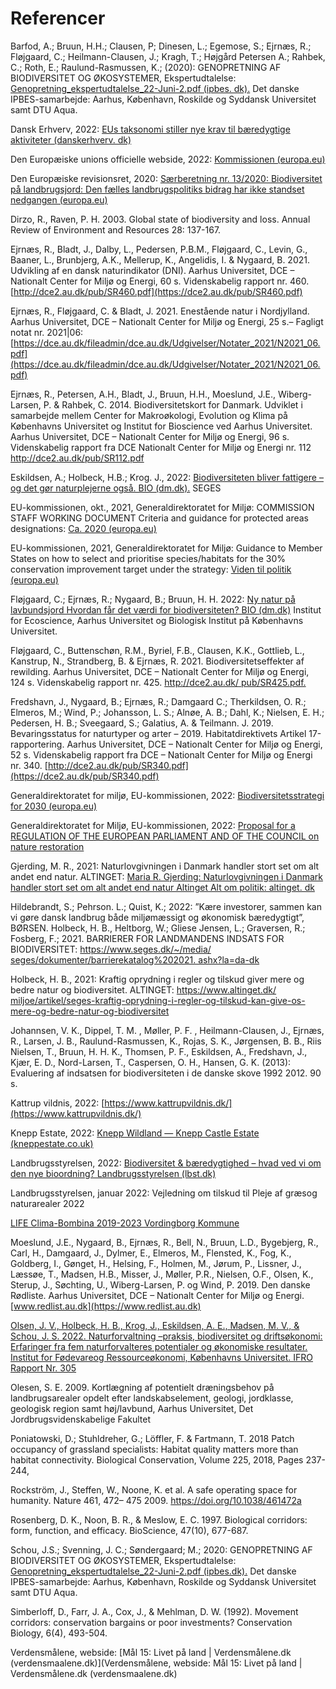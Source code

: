 
# Referencer

Barfod, A.; Bruun, H.H.; Clausen, P; Dinesen, L.; Egemose, S.; Ejrnæs, R.; Fløjgaard, C.; Heilmann-Clausen, J.; Kragh, T.; Højgård Petersen A.; Rahbek, C.; Roth, E.; Raulund-Rasmussen, K.; (2020): GENOPRETNING AF BIODIVERSITET OG ØKOSYSTEMER, Ekspertudtalelse: [Genopretning_ekspertudtalelse_22-Juni-2.pdf (ipbes. dk).](http://www.ipbes.dk/wp-content/uploads/2020/06/Genopretning_ekspertudtalelse_22-Juni-2.pdf) Det danske IPBES-samarbejde: Aarhus, København, Roskilde og Syddansk Universitet samt DTU Aqua.

Dansk Erhverv, 2022: [EUs taksonomi stiller nye krav til bæredygtige aktiviteter (danskerhverv. dk)](https://www.danskerhverv.dk/radgivning/csr/eus-taksonomi-stiller-nye-krav-til-baredygtige-aktiviteter/)

Den Europæiske unions officielle webside, 2022: [Kommissionen (europa.eu)](https://ec.europa.eu/commission/presscorner/detail/en/ip_22_3746)

Den Europæiske revisionsret, 2020: [Særberetning nr. 13/2020: Biodiversitet på landbrugsjord: Den fælles landbrugspolitiks bidrag har ikke standset nedgangen (europa.eu)](https://www.eca.europa.eu/en/Pages/DocItem.aspx?did=53892)

Dirzo, R., Raven, P. H. 2003. Global state of biodiversity and loss. Annual Review of Environment and Resources 28: 137-167.

Ejrnæs, R., Bladt, J., Dalby, L., Pedersen, P.B.M., Fløjgaard, C., Levin, G., Baaner, L., Brunbjerg, A.K., Mellerup, K., Angelidis, I. & Nygaard, B. 2021. Udvikling af en dansk naturindikator (DNI). Aarhus Universitet, DCE – Nationalt Center for Miljø og Energi, 60 s. Videnskabelig rapport nr. 460. [http://dce2.au.dk/pub/SR460.pdf](https://dce2.au.dk/pub/SR460.pdf)

Ejrnæs, R., Fløjgaard, C. & Bladt, J. 2021. Enestående natur i Nordjylland. Aarhus Universitet, DCE – Nationalt Center for Miljø og Energi, 25 s.– Fagligt notat nr. 2021|06: [https://dce.au.dk/fileadmin/dce.au.dk/Udgivelser/Notater_2021/N2021_06.pdf](https://dce.au.dk/fileadmin/dce.au.dk/Udgivelser/Notater_2021/N2021_06.pdf)

Ejrnæs, R., Petersen, A.H., Bladt, J., Bruun, H.H., Moeslund, J.E., Wiberg-Larsen, P. & Rahbek, C.  2014. Biodiversitetskort for Danmark. Udviklet i samarbejde mellem Center for Makroøkologi, Evolution og Klima på Københavns Universitet og Institut for Bioscience ved Aarhus Universitet. Aarhus Universitet, DCE – Nationalt Center for Miljø og Energi, 96 s. Videnskabelig rapport fra DCE Nationalt Center for Miljø og Energi nr. 112 http://dce2.au.dk/pub/SR112.pdf

Eskildsen, A.; Holbeck, H.B.; Krog. J., 2022: [Biodiversiteten bliver fattigere – og det gør naturplejerne også. BIO (dm.dk).](https://dm.dk/bio/artikler/alle-artikler/biodiversitet/biodiversiteten-bliver-fattigere-og-det-goer-naturplejerne-ogsaa) SEGES

EU-kommissionen, okt., 2021, Generaldirektoratet for Miljø: COMMISSION STAFF WORKING DOCUMENT Criteria and guidance for protected areas designations: [Ca. 2020 (europa.eu)](https://european-union.europa.eu/select-language?destination=/node/1)

EU-kommissionen, 2021, Generaldirektoratet for Miljø: Guidance to Member States on how to select and prioritise species/habitats for the 30% conservation improvement target under the strategy: [Viden til politik (europa.eu)](https://european-union.europa.eu/select-language?destination=/node/1)

Fløjgaard, C.; Ejrnæs, R.; Nygaard, B.; Bruun, H. H. 2022: [Ny natur på lavbundsjord Hvordan får det værdi for biodiversiteten? BIO (dm.dk)](https://dm.dk/bio/artikler/alle-artikler/biodiversitet/ny-natur-paa-lavbundsjord-hvordan-faar-det-vaerdi-for-biodiversiteten) Institut for Ecoscience, Aarhus Universitet og Biologisk Institut på Københavns Universitet.

Fløjgaard, C., Buttenschøn, R.M., Byriel, F.B., Clausen, K.K., Gottlieb, L., Kanstrup, N., Strandberg, B. & Ejrnæs, R. 2021. Biodiversitetseffekter af rewilding. Aarhus Universitet, DCE – Nationalt Center for Miljø og Energi, 124 s. Videnskabelig rapport nr. 425. [http://dce2.au.dk/ pub/SR425.pdf.](https://dce2.au.dk/pub/SR425.pdf)

Fredshavn, J., Nygaard, B.; Ejrnæs, R.; Damgaard C.; Therkildsen, O. R.; Elmeros, M.; Wind, P.; Johansson, L. S.; Alnøe, A. B.; Dahl, K.; Nielsen, E. H.; Pedersen, H. B.; Sveegaard, S.; Galatius, A. & Teilmann. J. 2019. Bevaringsstatus for naturtyper og arter – 2019. Habitatdirektivets Artikel 17-rapportering. Aarhus Universitet, DCE – Nationalt Center for Miljø og Energi, 52 s. Videnskabelig rapport fra DCE – Nationalt Center for Miljø og Energi nr. 340. [http://dce2.au.dk/pub/SR340.pdf](https://dce2.au.dk/pub/SR340.pdf)

Generaldirektoratet for miljø, EU-kommissionen, 2022: [Biodiversitetsstrategi for 2030 (europa.eu)](https://environment.ec.europa.eu/strategy/biodiversity-strategy-2030_en)

Generaldirektoratet for Miljø, EU-kommissionen, 2022: [Proposal for a REGULATION OF THE EUROPEAN PARLIAMENT AND OF THE COUNCIL on nature restoration]()

Gjerding, M. R., 2021: Naturlovgivningen i Danmark handler stort set om alt andet end natur. ALTINGET: [Maria R. Gjerding: Naturlovgivningen i Danmark handler stort set om alt andet end natur Altinget Alt om politik: altinget. dk](https://www.altinget.dk/miljoe/artikel/danmarks-naturfredningsforening-man-skal-ikke-straffes-for-at-huse-gulspurve-markfirben-og-hasselmus)

Hildebrandt, S.; Pehrson. L.; Quist, K.; 2022: ”Kære investorer, sammen kan vi gøre dansk landbrug både miljømæssigt og økonomisk bæredygtigt”, BØRSEN.
Holbeck, H. B., Heltborg, W.; Gliese Jensen, L.; Graversen, R.; Fosberg, F.; 2021. BARRIERER FOR LANDMANDENS INDSATS FOR BIODIVERSITET: [https://www.seges.dk/~/media/ seges/dokumenter/barrierekatalog%202021. ashx?la=da-dk](https://www.seges.dk/~/media/seges/dokumenter/barrierekatalog%202021.ashx?la=da-dk)

Holbeck, H. B., 2021: Kraftig oprydning i regler og tilskud giver mere og bedre natur og biodiversitet. ALTINGET: [https://www.altinget.dk/ miljoe/artikel/seges-kraftig-oprydning-i-regler-og-tilskud-kan-give-os-mere-og-bedre-natur-og-biodiversitet](https://www.altinget.dk/miljoe/artikel/seges-kraftig-oprydning-i-regler-og-tilskud-kan-give-os-mere-og-bedre-natur-og-biodiversitet)

Johannsen, V. K., Dippel, T. M. , Møller, P. F. , Heilmann-Clausen, J., Ejrnæs, R., Larsen, J. B., Raulund-Rasmussen, K., Rojas, S. K., Jørgensen, B. B., Riis Nielsen, T., Bruun, H. H. K., Thomsen, P. F., Eskildsen, A., Fredshavn, J., Kjær, E. D., Nord-Larsen, T., Caspersen, O. H., Hansen, G. K. (2013): Evaluering af indsatsen for biodiversiteten i de danske skove 1992 2012. 90 s.

Kattrup vildnis, 2022: [https://www.kattrupvildnis.dk/](https://www.kattrupvildnis.dk/)

Knepp Estate, 2022: [Knepp Wildland — Knepp Castle Estate (kneppestate.co.uk)](https://www.kneppestate.co.uk/knepp-wildland)

Landbrugsstyrelsen, 2022: [Biodiversitet & bæredygtighed – hvad ved vi om den nye bioordning? Landbrugsstyrelsen (lbst.dk)](https://lbst.dk/tvaergaaende/eu-reformer/den-nye-landbrugsreform-2023-2027/hvilke-tilskud-kan-du-soege/biodiversitet-baeredygtighed-hvad-ved-vi-om-den-nye-bioordning/)

Landbrugsstyrelsen, januar 2022: Vejledning om tilskud til Pleje af græsog naturarealer 2022

[LIFE Clima-Bombina 2019-2023 Vordingborg Kommune](https://www.vordingborg.dk/borger/miljo-og-natur/natur/life-clima-bombina-2019-2023/)

Moeslund, J.E., Nygaard, B., Ejrnæs, R., Bell, N., Bruun, L.D., Bygebjerg, R., Carl, H., Damgaard, J., Dylmer, E., Elmeros, M., Flensted, K., Fog, K., Goldberg, I., Gønget, H., Helsing, F., Holmen, M., Jørum, P., Lissner, J., Læssøe, T., Madsen, H.B., Misser, J., Møller, P.R., Nielsen, O.F., Olsen, K., Sterup, J., Søchting, U., Wiberg-Larsen, P.  og Wind, P. 2019. Den danske Rødliste. Aarhus Universitet, DCE – Nationalt Center for Miljø og Energi. [www.redlist.au.dk](https://www.redlist.au.dk)

[Olsen, J. V., Holbeck, H. B., Krog, J., Eskildsen, A. E., Madsen, M. V., & Schou, J. S. 2022. Naturforvaltning –praksis, biodiversitet og driftsøkonomi: Erfaringer fra fem naturforvalteres potentialer og økonomiske resultater. Institut for Fødevareog Ressourceøkonomi, Københavns Universitet. IFRO Rapport Nr. 305]()

Olesen, S. E. 2009. Kortlægning af potentielt dræningsbehov på landbrugsarealer opdelt efter landskabselement, geologi, jordklasse, geologisk region samt høj/lavbund, Aarhus Universitet, Det Jordbrugsvidenskabelige Fakultet

Poniatowski, D.; Stuhldreher, G.; Löffler, F. & Fartmann, T. 2018 Patch occupancy of grassland specialists: Habitat quality matters more than habitat connectivity. Biological Conservation, Volume 225, 2018, Pages 237-244,

Rockström, J., Steffen, W., Noone, K. et al. A safe operating space for humanity. Nature 461, 472– 475 2009. https://doi.org/10.1038/461472a

Rosenberg, D. K., Noon, B. R., & Meslow, E. C. 1997. Biological corridors: form, function, and efficacy. BioScience, 47(10), 677-687.

Schou, J.S.; Svenning, J. C.; Søndergaard; M.; 2020: GENOPRETNING AF BIODIVERSITET OG ØKOSYSTEMER, Ekspertudtalelse: [Genopretning_ekspertudtalelse_22-Juni-2.pdf (ipbes.dk).](http://www.ipbes.dk/wp-content/uploads/2020/06/Genopretning_ekspertudtalelse_22-Juni-2.pdf) Det danske IPBES-samarbejde: Aarhus, København, Roskilde og Syddansk Universitet samt DTU Aqua.

Simberloff, D., Farr, J. A., Cox, J., & Mehlman, D. W. (1992). Movement corridors: conservation bargains or poor investments? Conservation Biology, 6(4), 493-504.

Verdensmålene, webside: [Mål 15: Livet på land | Verdensmålene.dk (verdensmaalene.dk)](Verdensmålene, webside: Mål 15: Livet på land | Verdensmålene.dk (verdensmaalene.dk)
